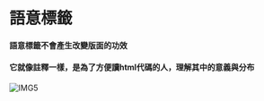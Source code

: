 # 語意標籤
#### 語意標籤不會產生改變版面的功效
#### 它就像註釋一樣，是為了方便讀html代碼的人，理解其中的意義與分布
![IMG5](https://github.com/AlexTrinityBlock/HTML-is-Good-/blob/master/resource/IMG5.png?raw=true)
